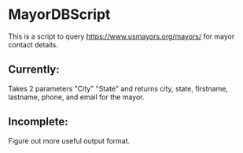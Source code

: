 # MayorDBScript
 
This is a script to query https://www.usmayors.org/mayors/ for mayor contact details.

Currently:
-
Takes 2 parameters "City" "State" and returns city, state, firstname, lastname, phone, and email for the mayor.

Incomplete:
-
Figure out more useful output format.